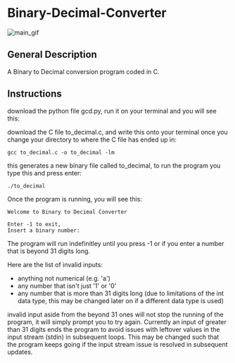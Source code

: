 # Binary-Decimal-Converter

![main_gif](https://media1.tenor.com/m/LhIRX8QqRj0AAAAC/futurama-fry.gif)
## General Description
A Binary to Decimal conversion program coded in C.
## Instructions
download the python file gcd.py, run it on your terminal and you will see this:

download the C file to_decimal.c, and write this onto your terminal once you change your directory to where the C file has ended up in:

```
gcc to_decimal.c -o to_decimal -lm
```
this generates a new binary file called to_decimal, to run the program you type this and press enter:

```
./to_decimal
```

Once the program is running, you will see this:

```
Welcome to Binary to Decimal Converter

Enter -1 to exit,
Insert a binary number:
```

The program will run indefinitley until you press -1 or if you enter a number that is beyond 31 digits long.

Here are the list of invalid inputs:
* anything not numerical (e.g. 'a')
* any number that isn't just '1' or '0'
* any number that is more than 31 digits long (due to limitations of the int data type, this may be changed later on if a different data type is used)

invalid input aside from the beyond 31 ones will not stop the running of the program, it will simply prompt you to try again. Currently an input of greater than 31 digits ends the program to avoid issues with leftover values in the input stream (stdin) in subsequent loops. This may be changed such that the program keeps going if the input stream issue is resolved in subsequent updates.